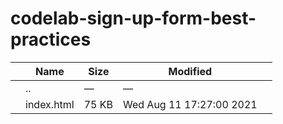 # codelab-sign-up-form-best-practices

<table><thead><tr class="header"><th></th><th>Name</th><th>Size</th><th>Modified</th><th></th></tr></thead><tbody><tr class="odd"><td></td><td><span class="goup">..</span></td><td>—</td><td>—</td><td></td></tr><tr class="even"><td></td><td><span class="name">index.html</span></td><td>75 KB</td><td>Wed Aug 11 17:27:00 2021</td><td></td></tr></tbody></table>

